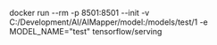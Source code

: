 docker run --rm -p 8501:8501 --init -v C:/Development/AI/AIMapper/model:/models/test/1 -e MODEL_NAME="test" tensorflow/serving